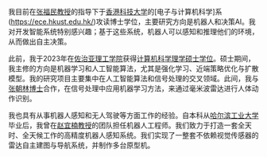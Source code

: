 我目前在[张福民教授](https://ece.hkust.edu.hk/eefumin)的指导下于[香港科技大学](https://hkust.edu.hk/)的[电子与计算机科学]系(https://ece.hkust.edu.hk/)攻读博士学位，主要研究方向是机器人和决策AI。我对开发智能系统特别感兴趣；基于这些系统，机器人可以感知和推理他们的环境，从而做出自主决策。

此前，我于2023年在[佐治亚理工学院](https://www.gatech.edu/)获得[计算机科学理学硕士学位](https://www.cc.gatech.edu/degree-programs/master-science-computer-science)。硕士期间，我主修的方向是机器学习和人工智能算法，尤其是强化学习、近端策略优化与扩散模型。我的研究项目主要集中在人工智能算法和信号处理的交叉领域。此间，我与[张朝林博士](https://orcid.org/0000-0001-6150-5326)合作，在信号处理中应用机器学习方法，来通过毫米波雷达进行人体动作识别。

我也具有从事机器人感知和无人驾驶等方面工作的经验。自本科从[哈尔滨工业大学](https://www.hit.edu.cn/)毕业后，我曾在[赵宜楠教授](https://comm.hdu.edu.cn/_s70/2023/0216/c2866a241809/page.psp)的团队担任机器人工程师。我们致力于打造一套全天时、全天候工作的高精度机器人感知系统。我们实现了一整套不依赖视觉传感器的雷达自主建图与导航系统，并制作多台原型机。